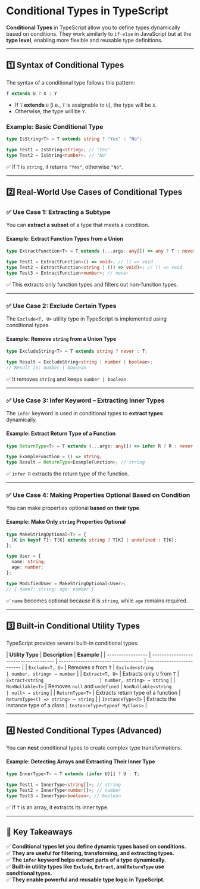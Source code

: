 # **Conditional Types in TypeScript**

**Conditional Types** in TypeScript allow you to define types dynamically based on conditions. They work similarly to `if-else` in JavaScript but at the **type level**, enabling more flexible and reusable type definitions.

---

## **1️⃣ Syntax of Conditional Types**

The syntax of a conditional type follows this pattern:

```ts
T extends U ? X : Y
```

- If `T` **extends** `U` (i.e., `T` is assignable to `U`), the type will be `X`.
- Otherwise, the type will be `Y`.

### **Example: Basic Conditional Type**

```ts
type IsString<T> = T extends string ? "Yes" : "No";

type Test1 = IsString<string>; // "Yes"
type Test2 = IsString<number>; // "No"
```

✅ If `T` is `string`, it returns `"Yes"`, otherwise `"No"`.

---

## **2️⃣ Real-World Use Cases of Conditional Types**

### **✅ Use Case 1: Extracting a Subtype**

You can **extract a subset** of a type that meets a condition.

#### **Example: Extract Function Types from a Union**

```ts
type ExtractFunction<T> = T extends (...args: any[]) => any ? T : never;

type Test1 = ExtractFunction<() => void>; // () => void
type Test2 = ExtractFunction<string | (() => void)>; // () => void
type Test3 = ExtractFunction<number>; // never
```

✅ This extracts only function types and filters out non-function types.

---

### **✅ Use Case 2: Exclude Certain Types**

The `Exclude<T, U>` utility type in TypeScript is implemented using conditional types.

#### **Example: Remove `string` from a Union Type**

```ts
type ExcludeString<T> = T extends string ? never : T;

type Result = ExcludeString<string | number | boolean>;
// Result is: number | boolean
```

✅ It removes `string` and keeps `number | boolean`.

---

### **✅ Use Case 3: Infer Keyword – Extracting Inner Types**

The `infer` keyword is used in conditional types to **extract types** dynamically.

#### **Example: Extract Return Type of a Function**

```ts
type ReturnType<T> = T extends (...args: any[]) => infer R ? R : never;

type ExampleFunction = () => string;
type Result = ReturnType<ExampleFunction>; // string
```

✅ `infer R` extracts the return type of the function.

---

### **✅ Use Case 4: Making Properties Optional Based on Condition**

You can make properties optional **based on their type**.

#### **Example: Make Only `string` Properties Optional**

```ts
type MakeStringOptional<T> = {
  [K in keyof T]: T[K] extends string ? T[K] | undefined : T[K];
};

type User = {
  name: string;
  age: number;
};

type ModifiedUser = MakeStringOptional<User>;
// { name?: string; age: number }
```

✅ `name` becomes optional because it is `string`, while `age` remains required.

---

## **3️⃣ Built-in Conditional Utility Types**

TypeScript provides several built-in conditional types:

| **Utility Type**  | **Description**                       | **Example**                         |
| ----------------- | ------------------------------------- | ----------------------------------- | ------------------------- |
| `Exclude<T, U>`   | Removes `U` from `T`                  | `Exclude<string                     | number, string> → number` |
| `Extract<T, U>`   | Extracts only `U` from `T`            | `Extract<string                     | number, string> → string` |
| `NonNullable<T>`  | Removes `null` and `undefined`        | `NonNullable<string                 | null> → string`           |
| `ReturnType<T>`   | Extracts return type of a function    | `ReturnType<() => string> → string` |
| `InstanceType<T>` | Extracts the instance type of a class | `InstanceType<typeof MyClass>`      |

---

## **4️⃣ Nested Conditional Types (Advanced)**

You can **nest** conditional types to create complex type transformations.

#### **Example: Detecting Arrays and Extracting Their Inner Type**

```ts
type InnerType<T> = T extends (infer U)[] ? U : T;

type Test1 = InnerType<string[]>; // string
type Test2 = InnerType<number[]>; // number
type Test3 = InnerType<boolean>; // boolean
```

✅ If `T` is an array, it extracts its inner type.

---

## **🚀 Key Takeaways**

✅ **Conditional types let you define dynamic types based on conditions.**  
✅ **They are useful for filtering, transforming, and extracting types.**  
✅ **The `infer` keyword helps extract parts of a type dynamically.**  
✅ **Built-in utility types like `Exclude`, `Extract`, and `ReturnType` use conditional types.**  
✅ **They enable powerful and reusable type logic in TypeScript.**

